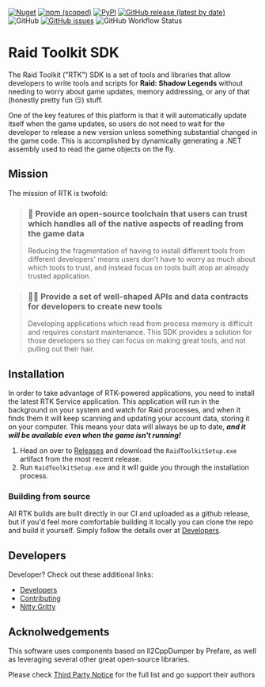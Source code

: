 [![Nuget](https://img.shields.io/nuget/v/raid.client)](https://www.nuget.org/packages/Raid.Client)
[![npm (scoped)](https://img.shields.io/npm/v/@raid-toolkit/webclient)](https://www.npmjs.com/package/@raid-toolkit/webclient)
[![PyPI](https://img.shields.io/pypi/v/raidtoolkit)](https://pypi.org/project/raidtoolkit)
[![GitHub release (latest by date)](https://img.shields.io/github/v/release/raid-toolkit/raid-toolkit-sdk)](https://github.com/raid-toolkit/raid-toolkit-sdk/releases/latest)
![GitHub](https://img.shields.io/github/license/raid-toolkit/raid-toolkit-sdk)
[![GitHub issues](https://img.shields.io/github/issues/raid-toolkit/raid-toolkit-sdk)](https://github.com/raid-toolkit/raid-toolkit-sdk/issues)
![GitHub Workflow Status](https://img.shields.io/github/workflow/status/raid-toolkit/raid-toolkit-sdk/.NET%20Core%20Desktop)

# Raid Toolkit SDK

The Raid Toolkit ("RTK") SDK is a set of tools and libraries that allow developers to write tools and scripts for **Raid: Shadow Legends** without needing to worry about game updates, memory addressing, or any of that (honestly pretty fun 😏) stuff.

One of the key features of this platform is that it will automatically update itself when the game updates, so users do not need to wait for the developer to release a new version unless something substantial changed in the game code. This is accomplished by dynamically generating a .NET assembly used to read the game objects on the fly.

## Mission

The mission of RTK is twofold:

> ### 🔐 Provide an open-source toolchain that users can trust which handles all of the native aspects of reading from the game data
>
> Reducing the fragmentation of having to install different tools from different developers' means users don't have to worry as much about which tools to trust, and instead focus on tools built atop an already trusted application.

> ### 👩‍💻 Provide a set of well-shaped APIs and data contracts for developers to create new tools
>
> Developing applications which read from process memory is difficult and requires constant maintenance. This SDK provides a solution for those developers so they can focus on making great tools, and not pulling out their hair.

## Installation

In order to take advantage of RTK-powered applications, you need to install the latest RTK Service application. This application will run in the background on your system and watch for Raid processes, and when it finds them it will keep scanning and updating your account data, storing it on your computer. This means your data will always be up to date, **_and it will be available even when the game isn't running!_**

1. Head on over to [Releases](https://github.com/raid-toolkit/raid-toolkit-sdk/releases) and download the `RaidToolkitSetup.exe` artifact from the most recent release.
2. Run `RaidToolkitSetup.exe` and it will guide you through the installation process.

### Building from source

All RTK builds are built directly in our CI and uploaded as a github release, but if you'd feel more comfortable building it locally you can clone the repo and build it yourself. Simply follow the details over at [Developers](DEVELOPERS.md).

## Developers

Developer? Check out these additional links:

- [Developers](./DEVELOPERS.md)
- [Contributing](./CONTRIBUTING.md)
- [Nitty Gritty](./NITTYGRITTY.md)

## Acknolwedgements

This software uses components based on Il2CppDumper by Prefare, as well as leveraging several other great open-source libraries.

Please check [Third Party Notice](./ThirdPartyNotice.txt) for the full list and go support their authors
